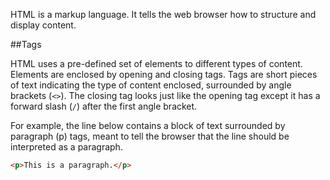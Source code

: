 HTML is a markup language. It tells the web browser how to structure and display content. 


##Tags

HTML uses a pre-defined set of elements to different types of content. Elements are enclosed by opening and closing tags. Tags are short pieces of text indicating the type of content enclosed, surrounded by angle brackets (`<>`). The closing tag looks just like the opening tag except it has a forward slash (`/`) after the first angle bracket.

For example, the line below contains a block of text surrounded by paragraph (p) tags, meant to tell the browser that the line should be interpreted as a paragraph.

```html
<p>This is a paragraph.</p>
```